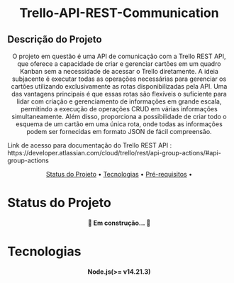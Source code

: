 <h1 align="center">Trello-API-REST-Communication</h1>

## Descrição do Projeto
<p align="center">
O projeto em questão é uma API de comunicação com a Trello REST API, que oferece a capacidade de criar e gerenciar cartões em um quadro Kanban sem a necessidade de acessar o Trello diretamente. A ideia subjacente é executar todas as operações necessárias para gerenciar os cartões utilizando exclusivamente as rotas disponibilizadas pela API. Uma das vantagens principais é que essas rotas são flexíveis o suficiente para lidar com criação e gerenciamento de informações em grande escala, permitindo a execução de operações CRUD em várias informações simultaneamente. Além disso, proporciona a possibilidade de criar todo o esquema de um cartão em uma única rota, onde todas as informações podem ser fornecidas em formato JSON de fácil compreensão.
</p>

<p> 
Link de acesso para documentação do Trello REST API : https://developer.atlassian.com/cloud/trello/rest/api-group-actions/#api-group-actions
</p>

<p align="center">
 <a href="statusDoProjeto">Status do Projeto</a> • 
 <a href="#tecnologias">Tecnologias</a> • 
 <a href="#prerequisitos">Pré-requisitos</a> • 
</p>

# Status do Projeto
<h4 align="center"> 
	🚧  Em construção...  🚧
</h4>


# Tecnologias 
<h4 align="center"> 
	 Node.js(>= v14.21.3)
</h4>
